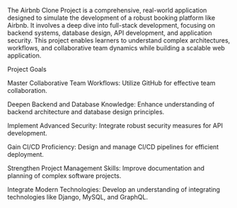The Airbnb Clone Project is a comprehensive, real-world application designed to simulate the development of a robust booking platform like Airbnb. It involves a deep dive into full-stack development, focusing on backend systems, database design, API development, and application security. This project enables learners to understand complex architectures, workflows, and collaborative team dynamics while building a scalable web application.

Project Goals

Master Collaborative Team Workflows: Utilize GitHub for effective team collaboration.

Deepen Backend and Database Knowledge: Enhance understanding of backend architecture and database design principles.

Implement Advanced Security: Integrate robust security measures for API development.

Gain CI/CD Proficiency: Design and manage CI/CD pipelines for efficient deployment.

Strengthen Project Management Skills: Improve documentation and planning of complex software projects.

Integrate Modern Technologies: Develop an understanding of integrating technologies like Django, MySQL, and GraphQL.
